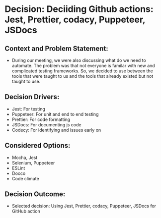 
# Decision: Deciiding Github actions: Jest, Prettier, codacy, Puppeteer, JSDocs

## Context and Problem Statement:
- During our meeting, we were also discussing what do we need to automate. The problem was that not everyone is familar with new and complicated testing frameworks. So, we decided to use between the tools that were taught to us and
the tools that already existed but not taught to use. 
## Decision Drivers:

- Jest: For testing 
- Puppeteer: For unit and end to end testing
- Prettier: For code formatting
- JSDocs: For documenting js code
- Codecy: For identifying and issues early on

## Considered Options:

- Mocha, Jest
- Selenium, Puppeteer
- ESLint
- Docco
- Code climate

## Decision Outcome:
- Selected decision: Using Jest, Prettier, codacy, Puppeteer, JSDocs for GitHub action
